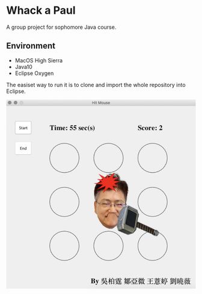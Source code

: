 # Whack a Paul

A group project for sophomore Java course.

## Environment
- MacOS High Sierra
- Java10
- Eclipse Oxygen

The easiset way to run it is to clone and import the whole repository into Eclipse.

![](https://github.com/andywu0913/Whack-a-Paul/blob/master/demo.png)
